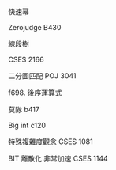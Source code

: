快速幂

Zerojudge B430


線段樹


CSES 2166



二分圖匹配
POJ 3041



f698. 後序運算式


莫隊 b417


Big int c120


特殊複雜度觀念 CSES 1081

BIT 離散化 非常加速 CSES 1144
